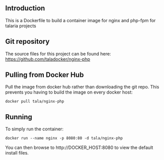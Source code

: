 ## Introduction
This is a Dockerfile to build a container image for nginx and php-fpm for talaria projects

## Git repository
The source files for this project can be found here: https://github.com/taladocker/nginx-php

## Pulling from Docker Hub
Pull the image from docker hub rather than downloading the git repo. This prevents you having to build the image on every docker host:

```
docker pull tala/nginx-php
```

## Running
To simply run the container:

```
docker run --name nginx -p 8080:80 -d tala/nginx-php
```

You can then browse to http://DOCKER_HOST:8080 to view the default install files.
